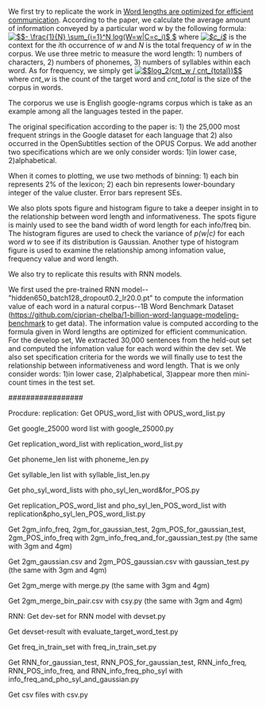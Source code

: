 We first try to replicate the work in [Word lengths are optimized for efficient communication](http://www.pnas.org/content/108/9/3526.short). According to the paper, we calculate the average amount of information conveyed by a particular word w by the following formula:<a href="https://www.codecogs.com/eqnedit.php?latex=$$-&space;\frac{1}{N}&space;\sum_{i=1}^N&space;log(W=w|C=c_i)$&space;$" target="_blank"><img src="https://latex.codecogs.com/gif.latex?$$-&space;\frac{1}{N}&space;\sum_{i=1}^N&space;log(W=w|C=c_i)$&space;$" title="$$- \frac{1}{N} \sum_{i=1}^N log(W=w|C=c_i)$ $" /></a> where *<a href="https://www.codecogs.com/eqnedit.php?latex=$c_i$" target="_blank"><img src="https://latex.codecogs.com/gif.latex?$c_i$" title="$c_i$" /></a>* is the context for the *i*th occurrence of *w* and *N* is the total frequency of *w* in the corpus. We use three metric to measure the word length: 1) numbers of characters, 2) numbers of phonemes, 3) numbers of syllables within each word. As for frequency, we simply get <a href="https://www.codecogs.com/eqnedit.php?latex=$$log_2(cnt_w&space;/&space;cnt_{total})$$" target="_blank"><img src="https://latex.codecogs.com/gif.latex?$$log_2(cnt_w&space;/&space;cnt_{total})$$" title="$$log_2(cnt_w / cnt_{total})$$" /></a> where *cnt_w* is the count of the target word and *cnt_total* is the size of the corpus in words.

The corporus we use is English google-ngrams corpus which is take as an example among all the languages tested in the paper.

The original specification according to the paper is: 1) the 25,000 most frequent strings in the Google dataset for each language that 2) also occurred in the OpenSubtitles section of the OPUS Corpus. We add another two specifications which are we only consider words: 1)in lower case, 2)alphabetical.

When it comes to plotting, we use two methods of binning: 1) each bin represents 2% of the lexicon; 2) each bin represents lower-boundary integer of the value cluster. Error bars represent SEs.

We also plots spots figure and histogram figure to take a deeper insight in to the relationship between word length and informativeness. The spots figure is mainly used to see the band width of word length for each info/freq bin. The histogram figures are used to check the variance of *p(w|c)* for each word *w* to see if its distribution is Gaussian. Another type of histogram figure is used to examine the relationship among infomation value, frequency value and word length.

We also try to replicate this results with RNN models.

We first used the pre-trained RNN model--"hidden650_batch128_dropout0.2_lr20.0.pt" to compute the information value of each word in a natural corpus--1B Word Benchmark Dataset (https://github.com/ciprian-chelba/1-billion-word-language-modeling-benchmark to get data). The information value is computed according to the formula given in Word lengths are optimized for efficient communication. For the develop set, We extracted 30,000 sentences from the held-out set and computed the infomation value for each word within the dev set.
We also set specification criteria for the words we will finally use to test the relationship between informativeness and word length. That is we only consider words: 1)in lower case, 2)alphabetical, 3)appear more then mini-count times in the test set.


#################

Procdure:
replication:
Get OPUS_word_list with OPUS_word_list.py

Get google_25000 word list with google_25000.py

Get replication_word_list with replication_word_list.py

Get phoneme_len list with phoneme_len.py

Get syllable_len list with syllable_list_len.py

Get pho_syl_word_lists with pho_syl_len_word&for_POS.py

Get replication_POS_word_list and pho_syl_len_POS_word_list with replication&pho_syl_len_POS_word_list.py

Get 2gm_info_freq, 2gm_for_gaussian_test, 2gm_POS_for_gaussian_test, 2gm_POS_info_freq with 2gm_info_freq_and_for_gaussian_test.py (the same with 3gm and 4gm)

Get 2gm_gaussian.csv and 2gm_POS_gaussian.csv with gaussian_test.py (the same with 3gm and 4gm)

Get 2gm_merge with merge.py (the same with 3gm and 4gm)

Get 2gm_merge_bin_pair.csv with csy.py (the same with 3gm and 4gm)


RNN:
Get dev-set for RNN model with devset.py

Get devset-result with evaluate_target_word_test.py

Get freq_in_train_set with freq_in_train_set.py

Get RNN_for_gaussian_test, RNN_POS_for_gaussian_test, RNN_info_freq, RNN_POS_info_freq, and RNN_info_freq_pho_syl with info_freq_and_pho_syl_and_gaussian.py

Get csv files with csv.py

